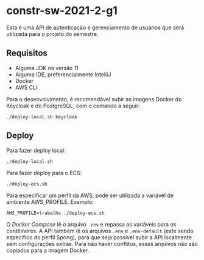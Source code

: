 # constr-sw-2021-2-g1

Esta é uma API de autenticação e gerenciamento de usuários que será utilizada para o projeto do semestre.

## Requisitos

- Alguma JDK na versão 11
- Alguma IDE, preferencialmente IntelliJ
- Docker
- AWS CLI

Para o desenvolvimento, é recomendável subir as imagens Docker do Keycloak e do PostgreSQL, com o comando a seguir:

`./deploy-local.sh keycloak`

## Deploy

Para fazer deploy local:

`./deploy-local.sh`

Para fazer deploy para o ECS:

`./deploy-ecs.sh`

Para especificar um perfil da AWS, pode ser utilizada a variável de ambiente AWS_PROFILE. Exemplo:

`AWS_PROFILE=trabalho ./deploy-ecs.sh`

O *Docker Compose* lê o arquivo `.env` e repassa as variáveis para os contêineres. A API também lê os arquivos `.env` e `.env-default` (este sendo específico do perfil Spring), para que seja possível subir a API localmente sem configurações extras. Para não haver conflitos, esses arquivos não são copiados para a imagem Docker.
